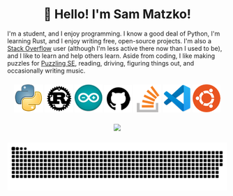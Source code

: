 <h1 align="center">👋 Hello! I'm Sam Matzko!</h1>

I'm a student, and I enjoy programming. I know a good deal of Python, I'm learning Rust, and I enjoy writing free, open-source projects. I'm also a [Stack Overflow](https://stackoverflow.com) user (although I'm less active there now than I used to be), and I like to learn and help others learn. Aside from coding, I like making puzzles for [Puzzling SE](https://puzzling.stackexchange.com/), reading, driving, figuring things out, and occasionally writing music.

<h3 align="center">
<a href="https://python.org"><img src="python.png"/></a>
<a href="https://www.rust-lang.org"><img src="rust.png"/></a>
<a href="https://arduino.cc"><img src="arduino.png"/></a>
<a href="https://github.com"><img src="github.png"/></a>
<a href="https://stackoverflow.com/"><img src="stackoverflow.png"/></a>
<a href="https://code.visualstudio.com/"><img src="vscode.png"/></a>
<a href="https://ubuntu.com/"><img src="ubuntu.png"/></a>
</h3>

<!-- <h3 align="center">
<a href="https://stackexchange.com/users/22592749/sylvester-kruin"><img src="https://stackexchange.com/users/flair/22592749.png?theme=dark" width="416" height="116" alt="profile for Sylvester Kruin on Stack Exchange, a network of free, community-driven Q&amp;A sites" title="profile for Sylvester Kruin on Stack Exchange, a network of free, community-driven Q&amp;A sites" /></a>
</h3> -->

<!-- [![Sam Matzko's GitHub stats](https://github-readme-stats.vercel.app/api?username=SamMatzko&show_icons=true&theme=gruvbox&count_private=true)](https://github.com/anuraghazra/github-readme-stats)

[![Top Langs](https://github-readme-stats.vercel.app/api/top-langs/?username=SamMatzko&layout=compact&theme=gruvbox)](https://github.com/anuraghazra/github-readme-stats) -->

<h3 align="center">
<a href="https://git.io/streak-stats"><img src="https://github-readme-streak-stats.herokuapp.com/?user=SamMatzko&theme=gruvbox" /></a>
</h3>

<h3 align="center">
<a href="https://github.com/Platane/snk"><img src="https://github.com/SamMatzko/SamMatzko/blob/output/github-contribution-grid-snake-dark.svg" alt="SamMatzko's contributions in the past year" /></a>
</h3>
